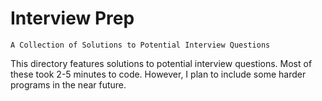 # Interview Prep
 `A Collection of Solutions to Potential Interview Questions`
 
 This directory features solutions to potential interview questions. Most of these took 2-5 minutes to code. However, I plan to include some harder programs in the near future.
